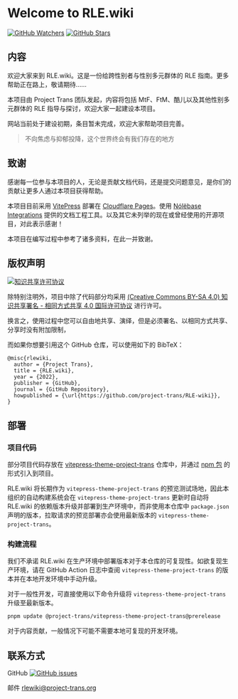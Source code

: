 # Welcome to **RLE.wiki**

[![GitHub Watchers][badge-gh-watch]][repo]
[![GitHub Stars][badge-gh-stars]][repo]

## 内容

欢迎大家来到 RLE.wiki。这是一份给跨性别者与性别多元群体的 RLE 指南。更多帮助正在路上，敬请期待……

本项目由 Project Trans 团队发起，内容将包括 MtF、FtM、酷儿以及其他性别多元群体的 RLE 指导与探讨，欢迎大家一起建设本项目。

网站当前处于建设初期，条目暂未完成，欢迎大家帮助项目完善。

> 不向焦虑与抑郁投降，这个世界终会有我们存在的地方

## 致谢

感谢每一位参与本项目的人，无论是贡献文档代码，还是提交问题意见，是你们的贡献让更多人通过本项目获得帮助。

本项目目前采用 [VitePress][vitepress-url] 部署在 [Cloudflare Pages][wiki-url]。使用 [Nólëbase Integrations][nolebase-integrations-url] 提供的文档工程工具。以及其它未列举的现在或曾经使用的开源项目，对此表示感谢！

本项目在编写过程中参考了诸多资料，在此一并致谢。

## 版权声明

[![知识共享许可协议][cc-img]][cc-url]

除特别注明外，项目中除了代码部分均采用 [(Creative Commons BY-SA 4.0) 知识共享署名 - 相同方式共享 4.0 国际许可协议][cc-url] 进行许可。

换言之，使用过程中您可以自由地共享、演绎，但是必须署名、以相同方式共享、分享时没有附加限制，

而如果你想要引用这个 GitHub 仓库，可以使用如下的 BibTeX：

```plain
@misc{rlewiki,
  author = {Project Trans},
  title = {RLE.wiki},
  year = {2022},
  publisher = {GitHub},
  journal = {GitHub Repository},
  howpublished = {\url{https://github.com/project-trans/RLE-wiki}},
}
```

## 部署

### 项目代码

部分项目代码存放在 [vitepress-theme-project-trans](https://github.com/project-trans/vitepress-theme-project-trans) 仓库中，并通过 [npm 包](https://www.npmjs.com/package/@project-trans/vitepress-theme-project-trans) 的形式引入到项目。

RLE.wiki 将长期作为 `vitepress-theme-project-trans` 的预览测试场地，因此本组织的自动构建系统会在 `vitepress-theme-project-trans` 更新时自动将 RLE.wiki 的依赖版本升级并部署到生产环境中，而非使用本仓库中 `package.json` 声明的版本，拉取请求的预览部署亦会使用最新版本的 `vitepress-theme-project-trans`。

### 构建流程

我们不承诺 RLE.wiki 在生产环境中部署版本对于本仓库的可复现性。如欲复现生产环境，请在 GitHub Action 日志中查阅 `vitepress-theme-project-trans` 的版本并在本地开发环境中手动升级。

对于一般性开发，可直接使用以下命令升级将 `vitepress-theme-project-trans` 升级至最新版本。
```bash
pnpm update @project-trans/vitepress-theme-project-trans@prerelease
```

对于内容贡献，一般情况下可能不需要本地可复现的开发环境。

## 联系方式

GitHub [![GitHub issues][badge-gh-issues]](https://github.com/project-trans/RLE-wiki/issues/new/choose)

邮件 <rlewiki@project-trans.org>

[badge-gh-issues]: https://img.shields.io/github/issues/project-trans/RLE-wiki?style=flat-square
[badge-gh-stars]: https://img.shields.io/github/stars/project-trans/RLE-wiki.svg?style=flat-square&label=Stars
[badge-gh-watch]: https://img.shields.io/github/watchers/project-trans/RLE-wiki.svg?style=flat-square&label=Watch
[cc-img]: https://i.creativecommons.org/l/by-sa/4.0/88x31.png
[cc-url]: https://creativecommons.org/licenses/by-sa/4.0
[vitepress-url]: https://vitepress.dev
[nolebase-integrations-url]: https://nolebase-integrations.ayaka.io
[repo]: https://github.com/project-trans/RLE-wiki
[wiki-url]: https://rle.wiki
